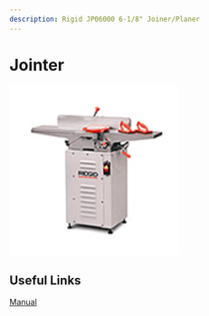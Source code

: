 ```yaml
---
description: Rigid JP06000 6-1/8" Joiner/Planer
---
```


# Jointer

![](../.gitbook/assets/rigid-jp06000-joiner-planer.png)

## Useful Links

[Manual](https://drive.google.com/open?id=188usG8NOE-bWUSBbCvSj-Q3P5JygtGuB)

